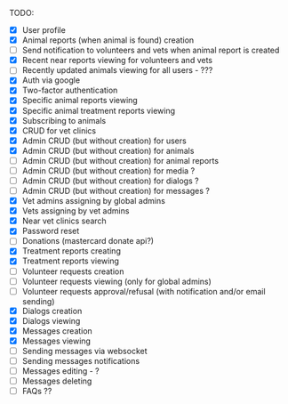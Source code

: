 TODO:
  - [x] User profile
  - [x] Animal reports (when animal is found) creation
  - [ ] Send notification to volunteers and vets when animal report is created
  - [x] Recent near reports viewing for volunteers and vets
  - [ ] Recently updated animals viewing for all users - ???
  - [x] Auth via google
  - [x] Two-factor authentication
  - [x] Specific animal reports viewing
  - [x] Specific animal treatment reports viewing
  - [x] Subscribing to animals
  - [x] CRUD for vet clinics
  - [x] Admin CRUD (but without creation) for users
  - [x] Admin CRUD (but without creation) for animals
  - [ ] Admin CRUD (but without creation) for animal reports
  - [ ] Admin CRUD (but without creation) for media ?
  - [ ] Admin CRUD (but without creation) for dialogs ?
  - [ ] Admin CRUD (but without creation) for messages ?
  - [x] Vet admins assigning by global admins
  - [x] Vets assigning by vet admins
  - [x] Near vet clinics search
  - [x] Password reset
  - [ ] Donations (mastercard donate api?)
  - [x] Treatment reports creating
  - [x] Treatment reports viewing
  - [ ] Volunteer requests creation
  - [ ] Volunteer requests viewing (only for global admins)
  - [ ] Volunteer requests approval/refusal (with notification and/or email sending)
  - [x] Dialogs creation
  - [x] Dialogs viewing
  - [x] Messages creation
  - [x] Messages viewing
  - [ ] Sending messages via websocket
  - [ ] Sending messages notifications
  - [ ] Messages editing - ?
  - [ ] Messages deleting
  - [ ] FAQs ??
